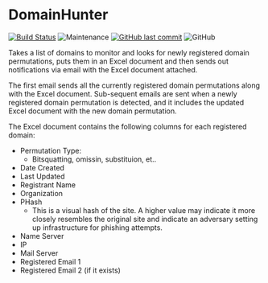 # DomainHunter
[![Build Status](https://img.shields.io/badge/platform-Linux-blue.svg)](https://shields.io/)
![Maintenance](https://img.shields.io/maintenance/yes/2023.svg?style=flat-square)
[![GitHub last commit](https://img.shields.io/github/last-commit/cybersheepdog/DomainHunter.svg?style=flat-square)](https://github.com/cybersheepdog/DomainHunter/commit/master)
![GitHub](https://img.shields.io/github/license/cybersheepdog/DomainHunter)

Takes a list of domains to monitor and looks for newly registered domain permutations, puts them in an Excel document and then sends out notifications via email with the Excel document attached. 

The first email sends all the currently registered domain permutations along with the Excel document.
Sub-sequent emails are sent when a newly registered domain permutation is detected, and it includes the updated Excel document with the new domain permutation.

The Excel document contains the following columns for each registered domain:
- Permutation Type:
  - Bitsquatting, omissin, substituion, et..
- Date Created
- Last Updated
- Registrant Name
- Organization
- PHash
  - This is a visual hash of the site.  A higher value may indicate it more closely resembles the original site and indicate an adversary setting up infrastructure for phishing attempts.
- Name Server
- IP
- Mail Server
- Registered Email 1
- Registered Email 2 (if it exists)
